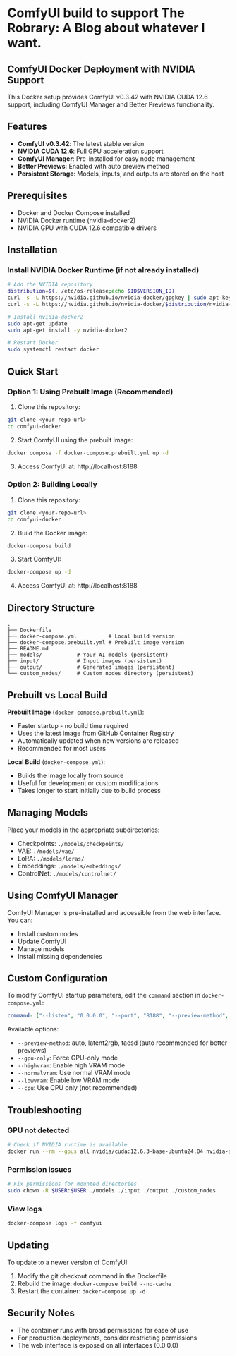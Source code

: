 # ComfyUI build to support The Robrary: A Blog about whatever I want.

## ComfyUI Docker Deployment with NVIDIA Support

This Docker setup provides ComfyUI v0.3.42 with NVIDIA CUDA 12.6 support, including ComfyUI Manager and Better Previews functionality.

## Features

- **ComfyUI v0.3.42**: The latest stable version
- **NVIDIA CUDA 12.6**: Full GPU acceleration support
- **ComfyUI Manager**: Pre-installed for easy node management
- **Better Previews**: Enabled with auto preview method
- **Persistent Storage**: Models, inputs, and outputs are stored on the host

## Prerequisites

- Docker and Docker Compose installed
- NVIDIA Docker runtime (nvidia-docker2)
- NVIDIA GPU with CUDA 12.6 compatible drivers

## Installation

### Install NVIDIA Docker Runtime (if not already installed)

```bash
# Add the NVIDIA repository
distribution=$(. /etc/os-release;echo $ID$VERSION_ID)
curl -s -L https://nvidia.github.io/nvidia-docker/gpgkey | sudo apt-key add -
curl -s -L https://nvidia.github.io/nvidia-docker/$distribution/nvidia-docker.list | sudo tee /etc/apt/sources.list.d/nvidia-docker.list

# Install nvidia-docker2
sudo apt-get update
sudo apt-get install -y nvidia-docker2

# Restart Docker
sudo systemctl restart docker
```

## Quick Start

### Option 1: Using Prebuilt Image (Recommended)

1. Clone this repository:
```bash
git clone <your-repo-url>
cd comfyui-docker
```

2. Start ComfyUI using the prebuilt image:
```bash
docker compose -f docker-compose.prebuilt.yml up -d
```

3. Access ComfyUI at: http://localhost:8188

### Option 2: Building Locally

1. Clone this repository:
```bash
git clone <your-repo-url>
cd comfyui-docker
```

2. Build the Docker image:
```bash
docker-compose build
```

3. Start ComfyUI:
```bash
docker-compose up -d
```

4. Access ComfyUI at: http://localhost:8188

## Directory Structure

```
.
├── Dockerfile
├── docker-compose.yml          # Local build version
├── docker-compose.prebuilt.yml # Prebuilt image version
├── README.md
├── models/           # Your AI models (persistent)
├── input/            # Input images (persistent)
├── output/           # Generated images (persistent)
└── custom_nodes/     # Custom nodes directory (persistent)
```

## Prebuilt vs Local Build

**Prebuilt Image** (`docker-compose.prebuilt.yml`):
- Faster startup - no build time required
- Uses the latest image from GitHub Container Registry
- Automatically updated when new versions are released
- Recommended for most users

**Local Build** (`docker-compose.yml`):
- Builds the image locally from source
- Useful for development or custom modifications
- Takes longer to start initially due to build process

## Managing Models

Place your models in the appropriate subdirectories:
- Checkpoints: `./models/checkpoints/`
- VAE: `./models/vae/`
- LoRA: `./models/loras/`
- Embeddings: `./models/embeddings/`
- ControlNet: `./models/controlnet/`

## Using ComfyUI Manager

ComfyUI Manager is pre-installed and accessible from the web interface. You can:
- Install custom nodes
- Update ComfyUI
- Manage models
- Install missing dependencies

## Custom Configuration

To modify ComfyUI startup parameters, edit the `command` section in `docker-compose.yml`:

```yaml
command: ["--listen", "0.0.0.0", "--port", "8188", "--preview-method", "auto", "--gpu-only"]
```

Available options:
- `--preview-method`: auto, latent2rgb, taesd (auto recommended for better previews)
- `--gpu-only`: Force GPU-only mode
- `--highvram`: Enable high VRAM mode
- `--normalvram`: Use normal VRAM mode
- `--lowvram`: Enable low VRAM mode
- `--cpu`: Use CPU only (not recommended)

## Troubleshooting

### GPU not detected
```bash
# Check if NVIDIA runtime is available
docker run --rm --gpus all nvidia/cuda:12.6.3-base-ubuntu24.04 nvidia-smi
```

### Permission issues
```bash
# Fix permissions for mounted directories
sudo chown -R $USER:$USER ./models ./input ./output ./custom_nodes
```

### View logs
```bash
docker-compose logs -f comfyui
```

## Updating

To update to a newer version of ComfyUI:
1. Modify the git checkout command in the Dockerfile
2. Rebuild the image: `docker-compose build --no-cache`
3. Restart the container: `docker-compose up -d`

## Security Notes

- The container runs with broad permissions for ease of use
- For production deployments, consider restricting permissions
- The web interface is exposed on all interfaces (0.0.0.0)
